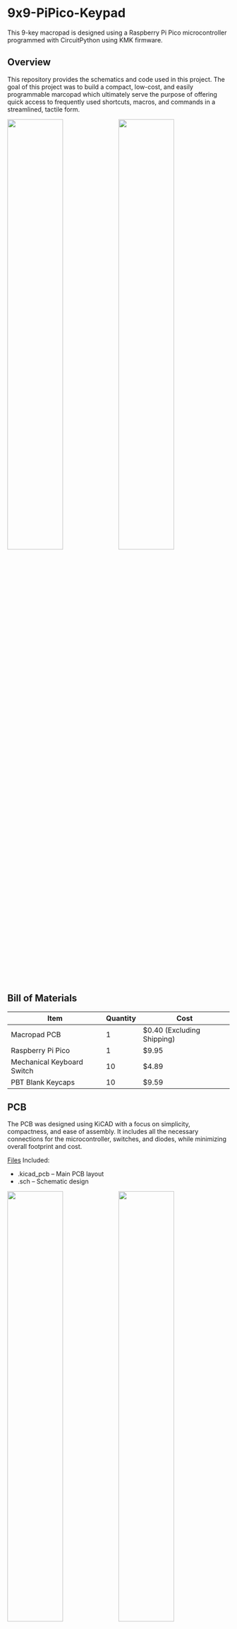 # 9x9-PiPico-Keypad
This 9-key macropad is designed using a Raspberry Pi Pico microcontroller programmed with CircuitPython using KMK firmware.

## Overview
This repository provides the schematics and code used in this project. The goal of this project was to build a compact, low-cost, and easily programmable marcopad which ultimately serve the purpose of offering quick access to frequently used shortcuts, macros, and commands in a streamlined, tactile form.

<p>
<img src="https://github.com/user-attachments/assets/cb409a6a-1e72-40f1-b899-9c6feae2a3f9" width="50%"/><img src="https://github.com/user-attachments/assets/e8847921-90f3-446d-b79a-8a1b97df8496" width="50%"/>
</p>

## Bill of Materials

Item | Quantity | Cost
--- | --- | ---
Macropad PCB | 1 | $0.40 (Excluding Shipping)
Raspberry Pi Pico | 1 | $9.95 
Mechanical Keyboard Switch | 10 | $4.89
PBT Blank Keycaps | 10 | $9.59

## PCB
The PCB was designed using KiCAD with a focus on simplicity, compactness, and ease of assembly. It includes all the necessary connections for the microcontroller, switches, and diodes, while minimizing overall footprint and cost.

[Files](https://github.com/MudhHash/3x3-PiPico-Macropad/tree/main/PCB) Included:
* .kicad_pcb – Main PCB layout
* .sch – Schematic design
<p>
<img src="https://github.com/user-attachments/assets/6256552b-c434-4c3f-8ffc-dc88d65c02b0" width="50%"/><img src="https://github.com/user-attachments/assets/f983f34f-efbb-4d6c-9545-3c53d105d367" width="50%"/>
</p>

## Firmware and Code
This macropad uses KMK Firmware, keyboard firmware written in CircuitPython. KMK is ideal for small custom keyboards and macropads due to its ease of use, real-time reprogrammability, and active development community.

How to Implement:
* Flash the CircuitPython .uf2 file for your board from [circuitpython.org](https://circuitpython.org/downloads)
* Drag-and-drop the firmware onto the mounted USB drive (CIRCUITPY)
* Install [KMK](https://github.com/KMKfw/kmk_firmware) by copying its files into the lib directory on the device
* Add or edit the code.py file to define your keymap and macros
* Example Code:
```bash
import board  # Access pin definitions specific to the microcontroller
from kmk.kmk_keyboard import KMKKeyboard  # Base KMK keyboard class
from kmk.keys import KC  # Keycode library for standard key constants
from kmk.scanners.digitalio import DiodeOrientation  # Diode orientation options for the matrix

# Create a keyboard object instance
keyboard = KMKKeyboard()

# Define the row and column GPIO pins based on your physical wiring
keyboard.row_pins = (board.GP10, board.GP11, board.GP12)  # 3 row pins
keyboard.col_pins = (board.GP6, board.GP7, board.GP8)     # 3 column pins

# Specify the diode orientation used in the matrix (important for correct scanning)
keyboard.diode_orientation = DiodeOrientation.COL2ROW

# Define the keymap layout as a flat list of keycodes (3x3 matrix in this case)
keyboard.keymap = [
    [KC.KP_1, KC.KP_2, KC.KP_3,
     KC.KP_4, KC.KP_5, KC.KP_6,
     KC.KP_7, KC.KP_8, KC.KP_9]
]

# Run the keyboard firmware loop when the script is executed
if __name__ == '__main__':
    keyboard.go()

```

Feel free to modify the code to suit your own workflow!

## Resources
* KiCad Footprints: The component footprints used in this project were sourced from [ScottoKeebs](https://github.com/joe-scotto/scottokeebs).
